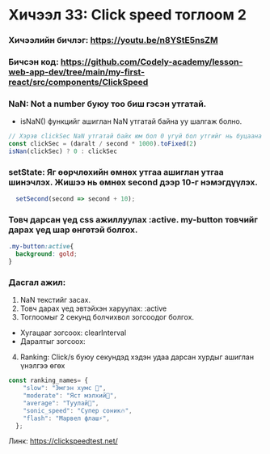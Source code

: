 # Хичээл 33: Click speed тоглоом 2

### Хичээлийн бичлэг: <https://youtu.be/n8YStE5nsZM>

### Бичсэн код: <https://github.com/Codely-academy/lesson-web-app-dev/tree/main/my-first-react/src/components/ClickSpeed>

### NaN: Not a number буюу тоо биш гэсэн утгатай.
- isNaN() функцийг ашиглан NaN утгатай байна уу шалгаж болно.
```jsx
// Хэрэв clickSec NaN утгатай байх юм бол 0 үгүй бол утгийг нь буцаана
const clickSec = (daralt / second * 1000).toFixed(2)
isNan(clickSec) ? 0 : clickSec
```
### setState: Яг өөрчлөхийн өмнөх утгаа ашиглан утгаа шинэчлэх. Жишээ нь өмнөх second дээр 10-г нэмэгдүүлэх. 
```jsx 
  setSecond(second => second + 10);
```

### Товч дарсан үед css ажиллуулах :active. my-button товчийг дарах үед шар өнгөтэй болгох.

```css
.my-button:active{
  background: gold;
}
```

### Дасгал ажил:

1. NaN текстийг засах.
2. Товч дарах үед эвтэйхэн харуулах: :active
3. Тоглоомыг 2 секунд болчихвол зогсоодог болгох.
  - Хугацааг зогсоох: clearInterval
  - Даралтыг зогсоох: 
4. Ranking: Click/s буюу секундэд хэдэн удаа дарсан хурдыг ашиглан үнэлгээ өгөх

```jsx 
const ranking_names= {
    "slow": "Эмгэн хумс 🐌",
    "moderate": "Яст мэлхий🐢",
    "average": "Туулай🐰",
    "sonic_speed": "Супер соник🔥",
    "flash": "Марвел флаш⚡",
  };

```
 
 


Линк: <https://clickspeedtest.net/>

